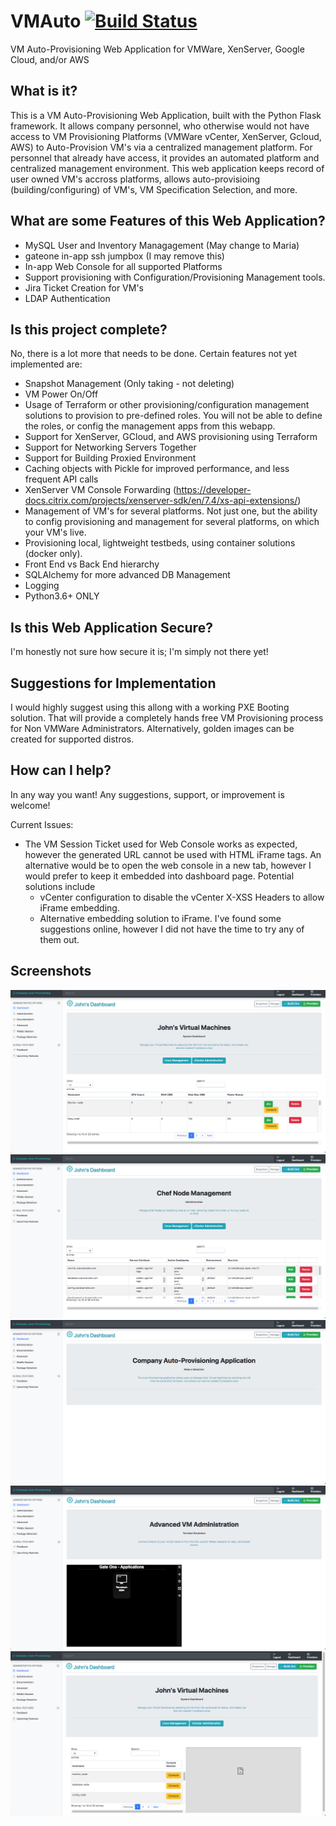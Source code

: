 # VMAuto [![Build Status](https://travis-ci.org/Bernard2324/vmauto.svg?branch=master)](https://travis-ci.org/Bernard2324/vmauto)
VM Auto-Provisioning Web Application for VMWare, XenServer, Google Cloud, and/or AWS

## What is it?
This is a VM Auto-Provisioning Web Application, built with the Python Flask framework.  It allows company personnel, who otherwise would
not have access to VM Provisioning Platforms (VMWare vCenter, XenServer, Gcloud, AWS) to Auto-Provision VM's via a centralized management platform.  For personnel that already have access, it provides an automated platform and centralized management environment.  This web application keeps record of 
user owned VM's accross platforms, allows auto-provisioing (building/configuring) of VM's, VM Specification Selection, and more.

## What are some Features of this Web Application?
- MySQL User and Inventory Managagement (May change to Maria)
- gateone in-app ssh jumpbox (I may remove this)
- In-app Web Console for all supported Platforms 
- Support provisioning with Configuration/Provisioning Management tools.
- Jira Ticket Creation for VM's
- LDAP Authentication

## Is this project complete?
No, there is a lot more that needs to be done.  Certain features not yet implemented are:
- Snapshot Management (Only taking - not deleting)
- VM Power On/Off
- Usage of Terraform or other provisioning/configuration management solutions to provision to pre-defined roles.  You will not be able to define the roles, or config the management apps from this webapp.
- Support for XenServer, GCloud, and AWS provisioning using Terraform
- Support for Networking Servers Together
- Support for Building Proxied Environment
- Caching objects with Pickle for improved performance, and less frequent API calls
- XenServer VM Console Forwarding (https://developer-docs.citrix.com/projects/xenserver-sdk/en/7.4/xs-api-extensions/)
- Management of VM's for several platforms.  Not just one, but the ability to config provisioning and management for several platforms, on which your VM's live.
- Provisioning local, lightweight testbeds, using container solutions (docker only).
- Front End vs Back End hierarchy
- SQLAlchemy for more advanced DB Management
- Logging
- Python3.6+ ONLY

## Is this Web Application Secure?
I'm honestly not sure how secure it is; I'm simply not there yet!

## Suggestions for Implementation
I would highly suggest using this allong with a working PXE Booting solution.  That will provide a completely hands free VM Provisioning
process for Non VMWare Administrators.  Alternatively, golden images can be created for supported distros.

## How can I help?
In any way you want!  Any suggestions, support, or improvement is welcome!

Current Issues:
- The VM Session Ticket used for Web Console works as expected, however the generated URL cannot be used with HTML iFrame tags.  An alternative would be to open the web console in a new tab, however I would prefer to keep it embedded into dashboard page.  Potential solutions include
  - vCenter configuration to disable the vCenter X-XSS Headers to allow iFrame embedding.
  - Alternative embedding solution to iFrame.  I've found some suggestions online, however I did not have the time to try any of them   out.

## Screenshots
![Alt text](/screenshots/screen02.png "User Dashboard")
![Alt text](/screenshots/screen03.png "Chef Admin")
![Alt text](/screenshots/screen04.png "Home Screen")
![Alt text](/screenshots/screen05.png "Jump Box")
![Alt text](/screenshots/screen06.png "Web Console")
